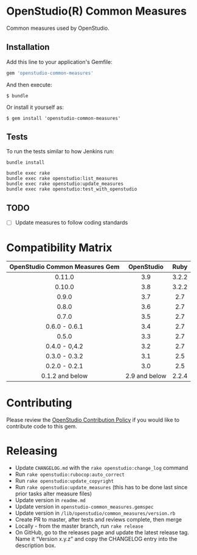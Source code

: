 # OpenStudio(R) Common Measures 

Common measures used by OpenStudio.

## Installation

Add this line to your application's Gemfile:

```ruby
gem 'openstudio-common-measures'
```

And then execute:

    $ bundle

Or install it yourself as:

    $ gem install 'openstudio-common-measures'

## Tests

To run the tests similar to how Jenkins run:

```
bundle install

bundle exec rake
bundle exec rake openstudio:list_measures
bundle exec rake openstudio:update_measures
bundle exec rake openstudio:test_with_openstudio
```
## TODO

- [ ] Update measures to follow coding standards

# Compatibility Matrix

|OpenStudio Common Measures Gem|OpenStudio|Ruby|
|:--------------:|:----------:|:--------:|
| 0.11.0         | 3.9      | 3.2.2    |
| 0.10.0         | 3.8      | 3.2.2    |
| 0.9.0         | 3.7      | 2.7    |
| 0.8.0         | 3.6      | 2.7    |
| 0.7.0         | 3.5      | 2.7    |
| 0.6.0 - 0.6.1 | 3.4      | 2.7    |
| 0.5.0  | 3.3      | 2.7    |
| 0.4.0 - 0,4.2 | 3.2      | 2.7    |
| 0.3.0 - 0.3.2  | 3.1      | 2.5    |
| 0.2.0 - 0.2.1  | 3.0      | 2.5    |
| 0.1.2 and below | 2.9 and below      | 2.2.4    |

# Contributing 

Please review the [OpenStudio Contribution Policy](https://openstudio.net/openstudio-contribution-policy) if you would like to contribute code to this gem.

# Releasing

* Update `CHANGELOG.md` with the `rake openstudio:change_log` command
* Run `rake openstudio:rubocop:auto_correct`
* Run `rake openstudio:update_copyright`
* Run `rake openstudio:update_measures` (this has to be done last since prior tasks alter measure files)
* Update version in `readme.md`
* Update version in `openstudio-common_measures.gemspec`
* Update version in `/lib/openstudio/common_measures/version.rb`
* Create PR to master, after tests and reviews complete, then merge
* Locally - from the master branch, run `rake release`
* On GitHub, go to the releases page and update the latest release tag. Name it “Version x.y.z” and copy the CHANGELOG entry into the description box.

